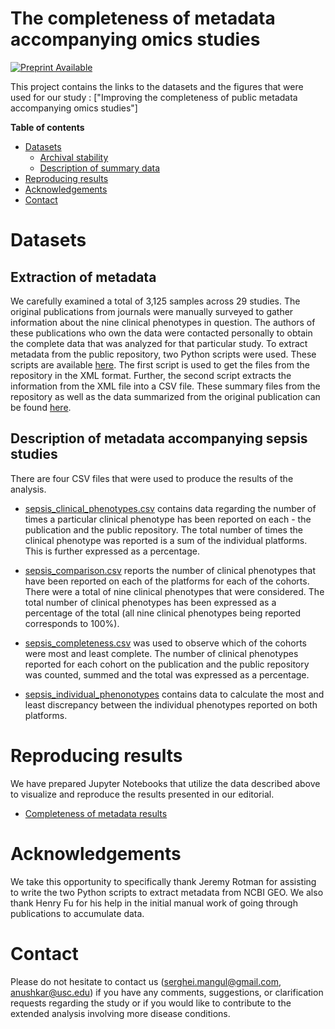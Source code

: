 # The completeness of metadata accompanying omics studies

[![Preprint Available](https://img.shields.io/badge/Preprint-online-green.svg)](https://osf.io/na5j8/)

This project contains the links to the datasets and the figures that were used for our study : ["Improving the completeness of public metadata accompanying omics studies"]

**Table of contents**
* [Datasets](#datasets)
  * [Archival stability](#archival-stability)
  * [Description of summary data](#description-of-summary-data)
* [Reproducing results](#reproducing-results)
* [Acknowledgements](#acknowledgements)
* [Contact](#contact)


# Datasets

## Extraction of metadata

We carefully examined a total of 3,125 samples across 29 studies. The original publications from journals were manually surveyed to gather information about the nine clinical phenotypes in question. The authors of these publications who own the data were contacted personally to obtain the complete data that was analyzed for that particular study. To extract metadata from the public repository, two Python scripts were used. These scripts are available [here](https://github.com/Mangul-Lab-USC/Completeness-of-Metadata-Accompanying-Omics-Studies/tree/main/scripts). The first script is used to get the files from the repository in the XML format. Further, the second script extracts the information from the XML file into a CSV file. These summary files from the repository as well as the data summarized from the original publication can be found [here](https://drive.google.com/drive/folders/1tnifubMuldAjFUlIKiLln1fLfojDMSMx?usp=sharing).

## Description of metadata accompanying sepsis studies

There are four CSV files that were used to produce the results of the analysis.

* [sepsis_clinical_phenotypes.csv](https://github.com/Mangul-Lab-USC/Completeness-of-Metadata-Accompanying-Omics-Studies/blob/main/data/sepsis_clinical_phenotypes.csv) contains data regarding the number of times a particular clinical phenotype has been reported on each - the publication and the public repository. The total number of times the clinical phenotype was reported is a sum of the individual platforms. This is further expressed as a percentage. 

* [sepsis_comparison.csv](https://github.com/Mangul-Lab-USC/Completeness-of-Metadata-Accompanying-Omics-Studies/blob/main/data/sepsis_comparison.csv) reports the number of clinical phenotypes that have been reported on each of the platforms for each of the cohorts. There were a total of nine clinical phenotypes that were considered. The total number of clinical phenotypes has been expressed as a percentage of the total (all nine clinical phenotypes being reported corresponds to 100%).

* [sepsis_completeness.csv](https://github.com/Mangul-Lab-USC/Completeness-of-Metadata-Accompanying-Omics-Studies/blob/main/data/sepsis_completeness.csv) was used to observe which of the cohorts were most and least complete. The number of clinical phenotypes reported for each cohort on the publication and the public repository was counted, summed and the total was expressed as a percentage.

* [sepsis_individual_phenonotypes](https://github.com/Mangul-Lab-USC/Completeness-of-Metadata-Accompanying-Omics-Studies/blob/main/data/sepsis_individual_phenotypes.csv) contains data to calculate the most and least discrepancy between the individual phenotypes reported on both platforms.


# Reproducing results

We have prepared Jupyter Notebooks that utilize the data described above to visualize and reproduce the results presented in our editorial. 

* [Completeness of metadata results](https://github.com/Mangul-Lab-USC/Completeness-of-Metadata-Accompanying-Omics-Studies/blob/main/notebooks/sepsis_metadata_results.ipynb)


# Acknowledgements

We take this opportunity to specifically thank Jeremy Rotman for assisting to write the two Python scripts to extract metadata from NCBI GEO. We also thank Henry Fu for his help in the initial manual work of going through publications to accumulate data.


# Contact

Please do not hesitate to contact us (serghei.mangul@gmail.com, anushkar@usc.edu) if you have any comments, suggestions, or clarification requests regarding the study or if you would like to contribute to the extended analysis involving more disease conditions.
